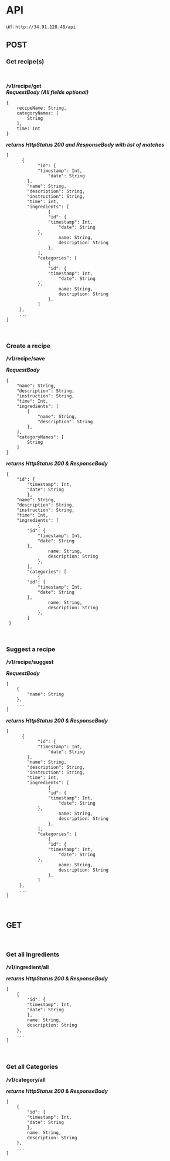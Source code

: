 # API

url: ```http://34.91.128.48/api``` 

## POST

### Get recipe(s)

<br>

**/v1/recipe/get**
<br>
**_RequestBody (All fields optional)_**

```
{
    recipeName: String,
    categoryNames: [
    	String
    ],
    time: Int
}
```

**_returns HttpStatus 200 and ResponseBody with list of matches_**

```
[
      {
      	    "id": {
	        "timestamp": Int,
            	"date": String
	    },
	    "name": String,
	    "description": String,
	    "instruction": String,
	    "time": int,
	    "ingredients": [
            	{
	      	    "id": {
		        "timestamp": Int,
	            	"date": String
		    },
                    name: String,
                    description: String
            	},
     	    ],
            "categories": [
            	{
	      	    "id": {
		        "timestamp": Int,
	            	"date": String
		    },
                    name: String,
                    description: String
            	},
            ]
     },
     ...
]
```

<br>

### Create a recipe

**/v1/recipe/save**
<br>

**_RequestBody_**

```
{
    "name": String,
    "description": String,
    "instruction": String,
    "time": Int,
    "ingredients": [
        {
            "name": String,
            "description": String
        },
    ],
    "categoryNames": [
        String
    ]
}
```

**_returns HttpStatus 200 & ResponseBody_**

```
{
	"id": {
		"timestamp": Int,
 		"date": String
    	},
	"name": String,
	"description": String,
	"instruction": String,
	"time": Int,
	"ingredients": [
            {
		"id": {
			"timestamp": Int,
			"date": String
		},
                name: String,
                description: String
            },
     	],
        "categories": [
            {
		"id": {
			"timestamp": Int,
			"date": String
		},
                name: String,
                description: String
            },
        ]
 }
```

<br>

### Suggest a recipe

**/v1/recipe/suggest**
<br>

**_RequestBody_**

```
[
    {
        "name": String
    },
    ...
]
```

**_returns HttpStatus 200 & ResponseBody_**

```
[
      {
      	    "id": {
	        "timestamp": Int,
            	"date": String
	    },
	    "name": String,
	    "description": String,
	    "instruction": String,
	    "time": int,
	    "ingredients": [
            	{
	      	    "id": {
		        "timestamp": Int,
	            	"date": String
		    },
                    name: String,
                    description: String
            	},
     	    ],
            "categories": [
            	{
	      	    "id": {
		        "timestamp": Int,
	            	"date": String
		    },
                    name: String,
                    description: String
            	},
            ]
     },
     ...
]
```

<br>

## GET

<br>

### Get all Ingredients

**/v1/ingredient/all**
<br>

**_returns HttpStatus 200 & ResponseBody_**

```
[
	{
	    "id": {
		"timestamp": Int,
		"date": String
	    },
	    name: String,
	    description: String
	},
	...
]
```

<br>

### Get all Categories

**/v1/category/all**
<br>

**_returns HttpStatus 200 & ResponseBody_**

```
[
	{
	    "id": {
		"timestamp": Int,
		"date": String
	    },
	    name: String,
	    description: String
	},
	...
]
```
